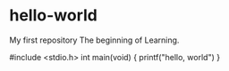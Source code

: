 # hello-world
My first repository
The beginning of Learning.
 
 #include <stdio.h>
 int main(void)
 {
  printf("hello, world")
 }
